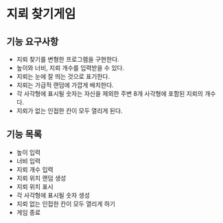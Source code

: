 # 지뢰 찾기게임

## 기능 요구사항
- 지뢰 찾기를 변형한 프로그램을 구현한다.
- 높이와 너비, 지뢰 개수를 입력받을 수 있다.
- 지뢰는 눈에 잘 띄는 것으로 표기한다.
- 지뢰는 가급적 랜덤에 가깝게 배치한다.
- 각 사각형에 표시될 숫자는 자신을 제외한 주변 8개 사각형에 포함된 지뢰의 개수다.
- 지뢰가 없는 인접한 칸이 모두 열리게 된다.

## 기능 목록
- 높이 입력
- 너비 입력
- 지뢰 개수 입력
- 지뢰 위치 랜덤 생성
- 지뢰 위치 표시
- 각 사각형에 표시될 숫자 생성
- 지뢰 없는 인접한 칸이 모두 열리게 하기
- 게임 종료
